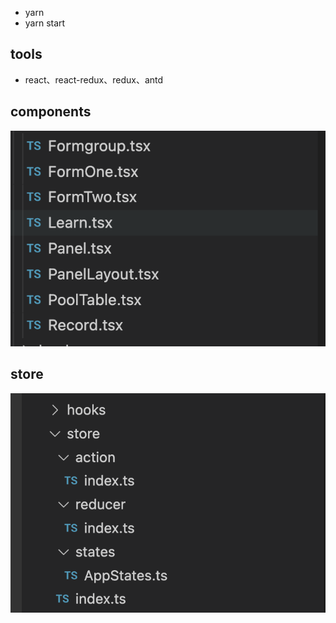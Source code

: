 - yarn 
- yarn start

## tools
- react、react-redux、redux、antd

## components
<img src="./src/components/compoents.png">

## store
<img src="./src/components/store.png">
